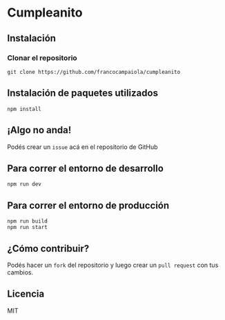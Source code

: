 # Cumpleanito

<!-- ## ¿Qué es?
Cumpleanito es un proyecto realizado con Next.js para cargar los cumpleaños de tus amigos y familiares y que puedas verificar cuando se acerque el día de su cumpleaños. Está desarrollado en TypeScript para mejorar la comprensión del código. Para los componentes se utilizó Chakra UI.

## ¿Cómo funciona?
La aplicación aún no cuenta con un sistema de autenticación, pero la idea es que a futuro lo tenga, en donde una vez que te logueas con tu cuenta, puedes agregar los cumpleaños de tus amigos y familiares, y mediante la aplicación podrás ver cuando se acerque el día de su cumpleaños.

## ¿Qué tiene?
- Verificación de cumpleaños

## Requerimientos
- Node.js -->

## Instalación

### Clonar el repositorio
```
git clone https://github.com/francocampaiola/cumpleanito
```

## Instalación de paquetes utilizados
```
npm install
```

<!-- ## Editar el archivo .env.development para desarrollo

```
DB_HOST=localhost
DB_PORT=27017
DB_USER=
DB_PASS=
DB_NAME=

PORT=3000

ACCESS_KEY_MP=

PASSWORD_EDITOR=nuestra_password
URL=http://localhost:3000
```

## Para producción: crear el archivo .env con su configuración

```
DB_HOST=localhost
DB_PORT=27017
DB_USER=
DB_PASS=
DB_NAME=

PORT=3000

ACCESS_KEY_MP=

PASSWORD_EDITOR=nuestra_password
URL=http://localhost:3000

``` -->

## ¡Algo no anda!
Podés crear un ```issue``` acá en el repositorio de GitHub

## Para correr el entorno de desarrollo
```
npm run dev
```

## Para correr el entorno de producción
```
npm run build
npm run start
```

## ¿Cómo contribuir?
Podés hacer un ```fork``` del repositorio y luego crear un ```pull request``` con tus cambios.

## Licencia
MIT